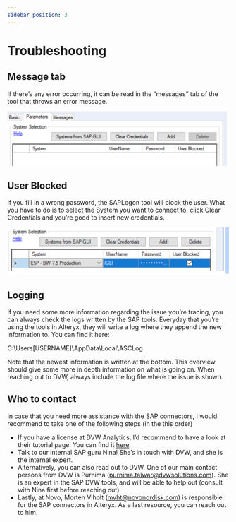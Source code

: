 ```yaml
---
sidebar_position: 3
---
```



# Troubleshooting



## Message tab
If there’s any error occurring, it can be read in the “messages” tab of the tool that throws an error message.

![v1](./assets/messages.png)

## User Blocked

If you fill in a wrong password, the SAPLogon tool will block the user. What you have to do is to select the System you want to connect to, click Clear Credentials and you’re good to insert new credentials.

![v1](./assets/userblocked.png)

## Logging

If you need some more information regarding the issue you’re tracing, you can always check the logs written by the SAP tools. Everyday that you’re using the tools in Alteryx, they will write a log where they append the new information to. You can find it here:

C:\Users\[USERNAME]\AppData\Local\ASCLog

Note that the newest information is written at the bottom. This overview should give some more in depth information on what is going on. When reaching out to DVW, always include the log file where the issue is shown.



## Who to contact

In case that you need more assistance with the SAP connectors, I would recommend to take one of the following steps (in the this order)


- If you have a license at DVW Analytics, I’d recommend to have a look at their tutorial page. You can find it [here](https://www.dvwanalytics.com/tutorials.html).
- Talk to our internal SAP guru Nina! She’s in touch with DVW, and she is the internal expert.
- Alternatively, you can also read out to DVW. One of our main contact persons from DVW is Purnima (purnima.talwar@dvwsolutions.com). She is an expert in the SAP DVW tools, and will be able to help out (consult with Nina first before reaching out)
- Lastly, at Novo, Morten Viholt (mvht@novonordisk.com) is responsible for the SAP connectors in Alteryx. As a last resource, you can reach out to him. 
